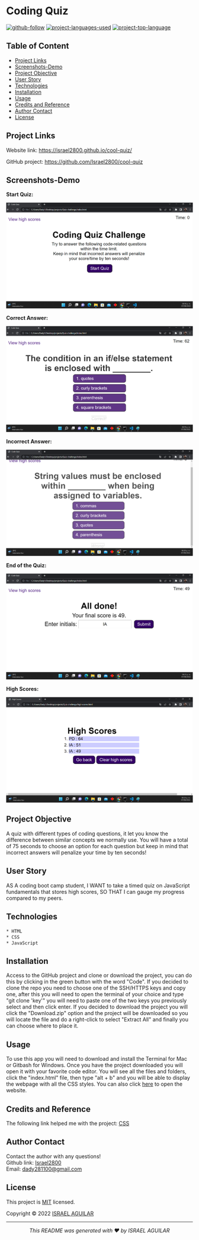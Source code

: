 # Coding Quiz

[![github-follow](https://img.shields.io/github/followers/israel2800?label=Follow&logoColor=blue&style=social)](https://github.com/israel2800)
[![project-languages-used](https://img.shields.io/github/languages/count/israel2800/team-profile-generator-challenge?color=important)](https://github.com/israel2800/quiz-challenge)
[![project-top-language](https://img.shields.io/github/languages/top/israel2800/quiz-challenge?color=orange)](https://github.com/israel2800/quiz-challenge)

## Table of Content
* [ Project Links ](#Project-Links)
* [ Screenshots-Demo ](#Screenshots)
* [ Project Objective ](#Project-Objective)
* [ User Story ](#User-Story)
* [ Technologies ](#Technologies)
* [ Installation ](#Installation)
* [ Usage ](#Usage)
* [ Credits and Reference ](#Credits-and-Reference)
* [ Author Contact ](#Author-Contact)
* [ License ](#License)

##  Project Links
Website link:
https://israel2800.github.io/cool-quiz/

GitHub project:
https://github.com/Israel2800/cool-quiz


## Screenshots-Demo
**Start Quiz:**

![Screenshot of the inital part of the quiz.](images/screenshot-1.png)

**Correct Answer:**

![Screenshot when you answer a correct answer.](images/screenshot-2.png)

**Incorrect Answer:**

![Screenshot when you answer an incorrect answer.](images/screenshot-3.png)

**End of the Quiz:**

![Screenshot when you finish the quiz.](images/screenshot-4.png)

**High Scores:**

![Screenshot of High Scores.](images/screenshot-5.png)

## Project Objective
A quiz with different types of coding questions, it let you know the difference between similar concepts we normally use. You will have a total of 75 seconds to choose an option for each question but keep in mind that incorrect answers will penalize your time by ten seconds!

## User Story
AS A coding boot camp student, I WANT to take a timed quiz on JavaScript fundamentals that stores high scores, SO THAT I can gauge my progress compared to my peers.

## Technologies 
```
* HTML
* CSS
* JavaScript
```

## Installation
Access to the GitHub project and clone or download the project, you can do this by clicking in the green button with the word "Code". If you decided to clone the repo you need to choose one of the SSH/HTTPS keys and copy one, after this you will need to open the terminal of your choice and type "git clone 'key'" you will need to paste one of the two keys you previously select and then click enter. If you decided to download the project you will click the "Download.zip" option and the project will be downloaded so you will locate the file and do a right-click to select "Extract All" and finally you can choose where to place it.

## Usage 
To use this app you will need to download and install the Terminal for Mac or Gitbash for Windows. Once you have the project downloaded you will open it with your favorite code editor. You will see all the files and folders, click the "index.html" file, then type "alt + b" and you will be able to display the webpage with all the CSS styles. You can also click [here](https://israel2800.github.io/quiz-challenge/) to open the website.

## Credits and Reference
The following link helped me with the project: [CSS](https://developer.mozilla.org/es/docs/Web/CSS)

## Author Contact
Contact the author with any questions!<br>
Github link: [Israel2800](https://github.com/israel2800)<br>
Email: dady281100@gmail.com

## License
This project is [MIT](https://choosealicense.com/licenses/mit/) licensed.<br />

Copyright © 2022 [ISRAEL AGUILAR](https://github.com/israel2800)

<hr>
<p align='center'><i>
This README was generated with ❤️ by ISRAEL AGUILAR
</i></p>
